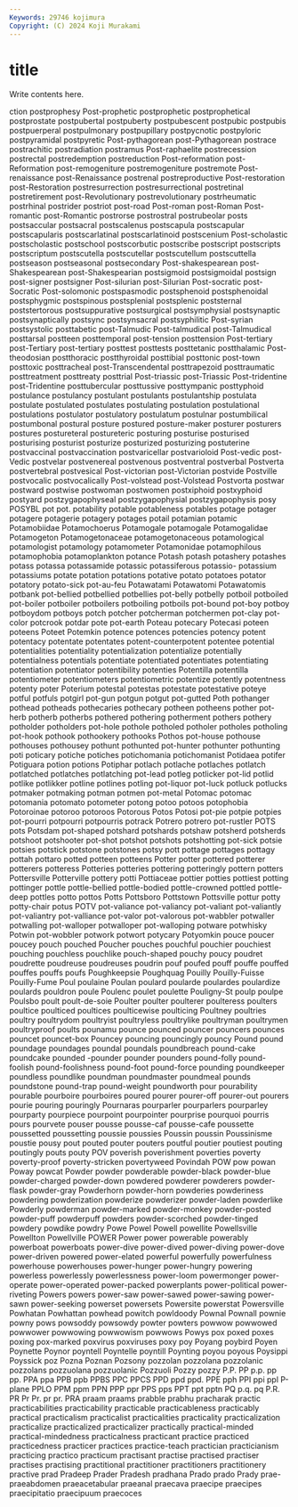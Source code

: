 ```yaml
---
Keywords: 29746 kojimura
Copyright: (C) 2024 Koji Murakami
---
```


# title

Write contents here.



ction postprophesy Post-prophetic
postprophetic postprophetical postprostate postpubertal postpuberty postpubescent postpubic postpubis postpuerperal postpulmonary
postpupillary postpycnotic postpyloric postpyramidal postpyretic Post-pythagorean post-Pythagorean postrace postrachitic postradiation
postramus Post-raphaelite postrecession postrectal postredemption postreduction Post-reformation post-Reformation post-remogeniture postremogeniture
postremote Post-renaissance post-Renaissance postrenal postreproductive Post-restoration post-Restoration postresurrection postresurrectional postretinal
postretirement post-Revolutionary postrevolutionary postrheumatic postrhinal postrider postriot post-road Post-roman post-Roman
Post-romantic post-Romantic postrorse postrostral postrubeolar posts postsaccular postsacral postscalenus postscapula
postscapular postscapularis postscarlatinal postscarlatinoid postscenium Post-scholastic postscholastic postschool postscorbutic postscribe
postscript postscripts postscriptum postscutella postscutellar postscutellum postscuttella postseason postseasonal postsecondary
Post-shakespearean post-Shakespearean post-Shakespearian postsigmoid postsigmoidal postsign post-signer postsigner Post-silurian post-Silurian
Post-socratic post-Socratic Post-solomonic postspasmodic postsphenoid postsphenoidal postsphygmic postspinous postsplenial postsplenic
poststernal poststertorous postsuppurative postsurgical postsymphysial postsynaptic postsynaptically postsync postsynsacral postsyphilitic
Post-syrian postsystolic posttabetic post-Talmudic Post-talmudical post-Talmudical posttarsal postteen posttemporal post-tension
posttension Post-tertiary post-Tertiary post-tertiary posttest posttests posttetanic postthalamic Post-theodosian postthoracic
postthyroidal posttibial posttonic post-town posttoxic posttracheal post-Transcendental posttrapezoid posttraumatic posttreatment
posttreaty posttrial Post-triassic post-Triassic Post-tridentine post-Tridentine posttubercular posttussive posttympanic posttyphoid
postulance postulancy postulant postulants postulantship postulata postulate postulated postulates postulating
postulation postulational postulations postulator postulatory postulatum postulnar postumbilical postumbonal postural
posture postured posture-maker posturer posturers postures postureteral postureteric posturing posturise
posturised posturising posturist posturize posturized posturizing postuterine postvaccinal postvaccination postvaricellar
postvarioloid Post-vedic post-Vedic postvelar postvenereal postvenous postventral postverbal Postverta postvertebral
postvesical Post-victorian post-Victorian postvide Postville postvocalic postvocalically Post-volstead post-Volstead Postvorta
postwar postward postwise postwoman postwomen postxiphoid postxyphoid postyard postzygapophyseal postzygapophysial
postzygapophysis posy POSYBL pot pot. potability potable potableness potables potage
potager potagere potagerie potagery potages potail potamian potamic Potamobiidae Potamochoerus
Potamogale potamogale Potamogalidae Potamogeton Potamogetonaceae potamogetonaceous potamological potamologist potamology potamometer
Potamonidae potamophilous potamophobia potamoplankton potance Potash potash potashery potashes potass
potassa potassamide potassic potassiferous potassio- potassium potassiums potate potation potations
potative potato potatoes potator potatory potato-sick pot-au-feu Potawatami Potawatomi Potawatomis
potbank pot-bellied potbellied potbellies pot-belly potbelly potboil potboiled pot-boiler potboiler
potboilers potboiling potboils pot-bound pot-boy potboy potboydom potboys potch potcher
potcherman potchermen pot-clay pot-color potcrook potdar pote pot-earth Poteau potecary
Potecasi poteen poteens Poteet Potemkin potence potences potencies potency potent
potentacy potentate potentates potent-counterpotent potentee potential potentialities potentiality potentialization potentialize
potentially potentialness potentials potentiate potentiated potentiates potentiating potentiation potentiator potentibility
potenties Potentilla potentilla potentiometer potentiometers potentiometric potentize potently potentness potenty
poter Poterium potestal potestas potestate potestative poteye potful potfuls potgirl
pot-gun potgun potgut pot-gutted Poth pothanger pothead potheads pothecaries pothecary
potheen potheens pother pot-herb potherb potherbs pothered pothering potherment pothers
pothery potholder potholders pot-hole pothole potholed potholer potholes potholing pot-hook
pothook pothookery pothooks Pothos pot-house pothouse pothouses pothousey pothunt pothunted
pot-hunter pothunter pothunting poti poticary potiche potiches potichomania potichomanist Potidaea
potifer Potiguara potion potions Potiphar potlach potlache potlaches potlatch potlatched
potlatches potlatching pot-lead potleg potlicker pot-lid potlid potlike potlikker potline
potlines potling pot-liquor pot-luck potluck potlucks potmaker potmaking potman potmen
pot-metal Potomac potomac potomania potomato potometer potong potoo potoos potophobia
Potoroinae potoroo potoroos Potorous Potos Potosi pot-pie potpie potpies pot-pourri
potpourri potpourris potrack Potrero potrero pot-rustler POTS pots Potsdam pot-shaped
potshard potshards potshaw potsherd potsherds potshoot potshooter pot-shot potshot potshots
potshotting pot-sick potsie potsies potstick potstone potstones potsy pott pottage
pottages pottagy pottah pottaro potted potteen potteens Potter potter pottered
potterer potterers potteress Potteries potteries pottering potteringly pottern potters Pottersville
Potterville pottery potti Pottiaceae pottier potties pottiest potting pottinger pottle
pottle-bellied pottle-bodied pottle-crowned pottled pottle-deep pottles potto pottos Potts Pottsboro
Pottstown Pottsville pottur potty potty-chair potus POTV pot-valiance pot-valiancy pot-valiant
pot-valiantly pot-valiantry pot-valliance pot-valor pot-valorous pot-wabbler potwaller potwalling pot-walloper potwalloper
pot-walloping potware potwhisky Potwin pot-wobbler potwork potwort potycary Potyomkin pouce
poucer poucey pouch pouched Poucher pouches pouchful pouchier pouchiest pouching
pouchless pouchlike pouch-shaped pouchy poucy poudret poudrette poudreuse poudreuses poudrin
pouf poufed pouff pouffe pouffed pouffes pouffs poufs Poughkeepsie Poughquag
Pouilly Pouilly-Fuisse Pouilly-Fume Poul poulaine Poulan poulard poularde poulardes poulardize
poulards pouldron poule Poulenc poulet poulette Pouligny-St poulp poulpe Poulsbo
poult poult-de-soie Poulter poulter poulterer poulteress poulters poultice poulticed poultices
poulticewise poulticing Poultney poultries poultry poultrydom poultryist poultryless poultrylike poultryman
poultrymen poultryproof poults pounamu pounce pounced pouncer pouncers pounces pouncet
pouncet-box Pouncey pouncing pouncingly pouncy Pound pound poundage poundages poundal
poundals poundbreach pound-cake poundcake pounded -pounder pounder pounders pound-folly pound-foolish
pound-foolishness pound-foot pound-force pounding poundkeeper poundless poundlike poundman poundmaster poundmeal
pounds poundstone pound-trap pound-weight poundworth pour pourability pourable pourboire pourboires
poured pourer pourer-off pourer-out pourers pourie pouring pouringly Pournaras pourparler
pourparlers pourparley pourparty pourpiece pourpoint pourpointer pourprise pourquoi pourris pours
pourvete pouser pousse pousse-caf pousse-cafe poussette poussetted poussetting poussie poussies
Poussin poussin Poussinisme poustie pousy pout pouted pouter pouters poutful
poutier poutiest pouting poutingly pouts pouty POV poverish poverishment poverties
poverty poverty-proof poverty-stricken povertyweed Povindah POW pow powan Poway powcat
Powder powder powderable powder-black powder-blue powder-charged powder-down powdered powderer powderers
powder-flask powder-gray Powderhorn powder-horn powderies powderiness powdering powderization powderize powderizer
powder-laden powderlike Powderly powderman powder-marked powder-monkey powder-posted powder-puff powderpuff powders
powder-scorched powder-tinged powdery powdike powdry Powe Powel Powell powellite Powellsville
Powellton Powellville POWER Power power powerable powerably powerboat powerboats power-dive
power-dived power-diving power-dove power-driven powered power-elated powerful powerfully powerfulness powerhouse
powerhouses power-hunger power-hungry powering powerless powerlessly powerlessness power-loom powermonger power-operate
power-operated power-packed powerplants power-political power-riveting Powers powers power-saw power-sawed power-sawing
power-sawn power-seeking powerset powersets Powersite powerstat Powersville Powhatan Powhattan powhead
powitch powldoody Pownal Pownall pownie powny pows powsoddy powsowdy powter
powters powwow powwowed powwower powwowing powwowism powwows Powys pox poxed
poxes poxing pox-marked poxvirus poxviruses poxy poy Poyang poybird Poyen
Poynette Poynor poyntell Poyntelle poyntill Poynting poyou poyous Poysippi Poyssick
poz Pozna Poznan Pozsony pozzolan pozzolana pozzolanic pozzolans pozzuolana pozzuolanic
Pozzuoli Pozzy pozzy P.P. PP p.p. pp pp. PPA ppa
PPB ppb PPBS PPC PPCS PPD ppd ppd. PPE pph
PPI ppi ppl P-plane PPLO PPM ppm PPN PPP ppr
PPS pps PPT ppt pptn PQ p.q. pq P.R. PR
Pr Pr. pr pr. PRA praam praams prabble prabhu pracharak
practic practicabilities practicability practicable practicableness practicably practical practicalism practicalist practicalities
practicality practicalization practicalize practicalized practicalizer practically practical-minded practical-mindedness practicalness practicant
practice practiced practicedness practicer practices practice-teach practician practicianism practicing practico
practicum practisant practise practised practiser practises practising practitional practitioner practitioners
practitionery practive prad Pradeep Prader Pradesh pradhana Prado prado Prady
prae- praeabdomen praeacetabular praeanal praecava praecipe praecipes praecipitatio praecipuum praecoces
